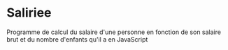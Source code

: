 # Saliriee
Programme de calcul du salaire d'une personne en fonction de son salaire brut et du nombre d'enfants qu'il a en JavaScript
